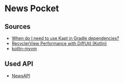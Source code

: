# News Pocket

## Sources
- [When do I need to use Kapt in Gradle dependencies?](https://stackoverflow.com/questions/56691764/when-do-i-need-to-use-kapt-in-gradle-dependencies)
- [RecyclerView Performance with DiffUtil (Kotlin)](https://www.youtube.com/watch?v=y31fzLe2Ajw)
- [kotlin-mvvm](https://github.com/emedinaa/kotlin-mvvm)

## Used API
- [NewsAPI](https://newsapi.org) 